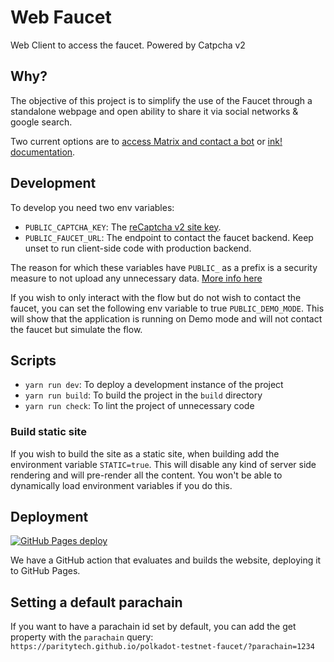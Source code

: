 # Web Faucet

Web Client to access the faucet. Powered by Catpcha v2

## Why?

The objective of this project is to simplify the use of the Faucet through a standalone webpage and open ability to share it via social networks & google search.

Two current options are to [access Matrix and contact a bot](https://wiki.polkadot.network/docs/learn-DOT#getting-tokens-on-the-rococo-testnet) or [ink! documentation](https://use.ink/faucet).

## Development

To develop you need two env variables:

- `PUBLIC_CAPTCHA_KEY`: The [reCaptcha v2 site key](https://www.google.com/u/0/recaptcha/admin).
- `PUBLIC_FAUCET_URL`: The endpoint to contact the faucet backend. Keep unset to run client-side code with production backend.

The reason for which these variables have `PUBLIC_` as a prefix is a security measure to not upload any unnecessary data. [More info here](https://kit.svelte.dev/docs/modules#$env-static-public)

If you wish to only interact with the flow but do not wish to contact the faucet, you can set the following env variable to true `PUBLIC_DEMO_MODE`.
This will show that the application is running on Demo mode and will not contact the faucet but simulate the flow.

## Scripts

- `yarn run dev`: To deploy a development instance of the project
- `yarn run build`: To build the project in the `build` directory
- `yarn run check`: To lint the project of unnecessary code

### Build static site

If you wish to build the site as a static site, when building add the environment variable `STATIC=true`. This will disable any kind of server side rendering
and will pre-render all the content. You won't be able to dynamically load environment variables if you do this.

## Deployment

[![GitHub Pages deploy](https://github.com/paritytech/polkadot-testnet-faucet/actions/workflows/deploy-site.yml/badge.svg?event=push)](https://github.com/paritytech/polkadot-testnet-faucet/actions/workflows/deploy-site.yml)

We have a GitHub action that evaluates and builds the website, deploying it to GitHub Pages.

## Setting a default parachain

If you want to have a parachain id set by default, you can add the get property with the `parachain` query:
`https://paritytech.github.io/polkadot-testnet-faucet/?parachain=1234`
